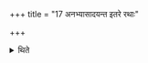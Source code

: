 +++
title = "17 अनभ्यासादयन्त इतरे रथाः"

+++

<details><summary>थिते</summary>

अनभ्यासादयन्त इतरे रथाः पश्चादनुयान्ति १७
</details>
